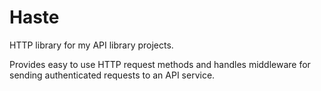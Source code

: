 # Haste
HTTP library for my API library projects.

Provides easy to use HTTP request methods and handles middleware for sending authenticated requests to an API service.
